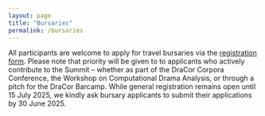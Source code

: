 ```yaml
---
layout: page
title: "Bursaries"
permalink: /bursaries
---
```


All participants are welcome to apply for travel bursaries via the [registration form](https://www.uni-potsdam.de/de/digital-humanities/events/dracor-summit). Please note that priority will be given to to applicants who actively contribute to the Summit – whether as part of the DraCor Corpora Conference, the Workshop on Computational Drama Analysis, or through a pitch for the DraCor Barcamp. While general registration remains open until 15 July 2025, we kindly ask bursary applicants to submit their applications by 30 June 2025.
